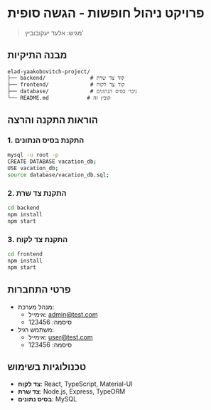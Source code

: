 # פרויקט ניהול חופשות - הגשה סופית
> מגיש: אלעד יעקובוביץ'

## מבנה התיקיות
```
elad-yaakobovitch-project/
├── backend/              # קוד צד שרת
├── frontend/             # קוד צד לקוח
├── database/             # גיבוי בסיס הנתונים
└── README.md            # קובץ זה
```

## הוראות התקנה והרצה

### 1. התקנת בסיס הנתונים
```bash
mysql -u root -p
CREATE DATABASE vacation_db;
USE vacation_db;
source database/vacation_db.sql;
```

### 2. התקנת צד שרת
```bash
cd backend
npm install
npm start
```

### 3. התקנת צד לקוח
```bash
cd frontend
npm install
npm start
```

## פרטי התחברות
- מנהל מערכת:
  - אימייל: admin@test.com
  - סיסמה: 123456
- משתמש רגיל:
  - אימייל: user@test.com
  - סיסמה: 123456

## טכנולוגיות בשימוש
- **צד לקוח**: React, TypeScript, Material-UI
- **צד שרת**: Node.js, Express, TypeORM
- **בסיס נתונים**: MySQL 